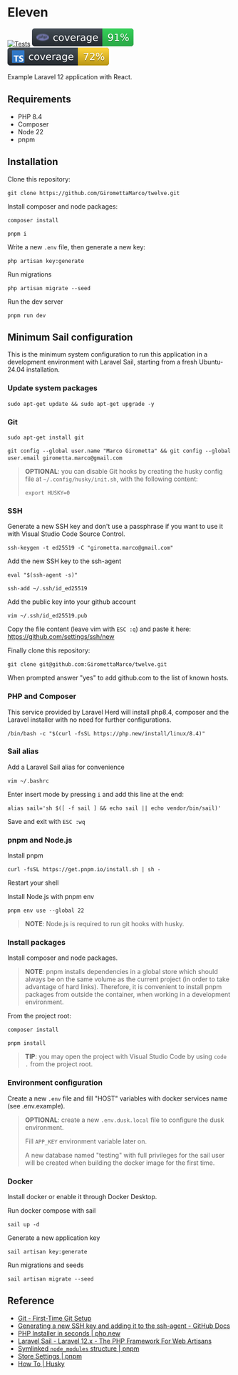 # Eleven

[![Tests](https://github.com/GiromettaMarco/twelve/actions/workflows/tests.yml/badge.svg)](https://github.com/GiromettaMarco/twelve/actions/workflows/tests.yml)
[![PHP Coverage](docs/php-coverage.svg)](https://github.com/GiromettaMarco/twelve/actions/workflows/tests.yml)
[![TS Coverage](docs/ts-coverage.svg)](https://github.com/GiromettaMarco/twelve/actions/workflows/tests.yml)

Example Laravel 12 application with React.

## Requirements

- PHP 8.4
- Composer
- Node 22
- pnpm

## Installation

Clone this repository:

```
git clone https://github.com/GiromettaMarco/twelve.git
```

Install composer and node packages:

```
composer install
```

```
pnpm i
```

Write a new `.env` file, then generate a new key:

```
php artisan key:generate
```

Run migrations

```
php artisan migrate --seed
```

Run the dev server

```
pnpm run dev
```

## Minimum Sail configuration

This is the minimum system configuration to run this application in a development environment with Laravel Sail, starting from a fresh Ubuntu-24.04 installation.

### Update system packages

```
sudo apt-get update && sudo apt-get upgrade -y
```

### Git

```
sudo apt-get install git
```

```
git config --global user.name "Marco Girometta" && git config --global user.email girometta.marco@gmail.com
```

> **OPTIONAL**: you can disable Git hooks by creating the husky config file at `~/.config/husky/init.sh`, with the following content:
> ```
> export HUSKY=0
> ```

### SSH

Generate a new SSH key and don't use a passphrase if you want to use it with Visual Studio Code Source Control.

```
ssh-keygen -t ed25519 -C "girometta.marco@gmail.com"
```

Add the new SSH key to the ssh-agent

```
eval "$(ssh-agent -s)"
```

```
ssh-add ~/.ssh/id_ed25519
```

Add the public key into your github account

```
vim ~/.ssh/id_ed25519.pub
```

Copy the file content (leave vim with `ESC :q`) and paste it here: https://github.com/settings/ssh/new

Finally clone this repository:

```
git clone git@github.com:GiromettaMarco/twelve.git
```

When prompted answer "yes" to add github.com to the list of known hosts.

### PHP and Composer

This service provided by Laravel Herd will install php8.4, composer and the Laravel installer with no need for further configurations.

```
/bin/bash -c "$(curl -fsSL https://php.new/install/linux/8.4)"
```

### Sail alias

Add a Laravel Sail alias for convenience

```
vim ~/.bashrc
```

Enter insert mode by pressing `i` and add this line at the end:

```
alias sail='sh $([ -f sail ] && echo sail || echo vendor/bin/sail)'
```

Save and exit with `ESC :wq`

### pnpm and Node.js

Install pnpm

```
curl -fsSL https://get.pnpm.io/install.sh | sh -
```

Restart your shell

Install Node.js with pnpm env

```
pnpm env use --global 22
```

> **NOTE**: Node.js is required to run git hooks with husky.

### Install packages

Install composer and node packages.

> **NOTE**: pnpm installs dependencies in a global store which should always be on the same volume as the current project (in order to take advantage of hard links). Therefore, it is convenient to install pnpm packages from outside the container, when working in a development environment.

From the project root:

```
composer install
```

```
pnpm install
```

> **TIP**: you may open the project with Visual Studio Code by using `code .` from the project root.

### Environment configuration

Create a new `.env` file and fill "HOST" variables with docker services name (see .env.example).

> **OPTIONAL**: create a new `.env.dusk.local` file to configure the dusk environment.
>
> Fill `APP_KEY` environment variable later on.
>
> A new database named "testing" with full privileges for the sail user will be created when building the docker image for the first time.

### Docker

Install docker or enable it through Docker Desktop.

Run docker compose with sail

```
sail up -d
```

Generate a new application key

```
sail artisan key:generate
```

Run migrations and seeds

```
sail artisan migrate --seed
```

## Reference

- [Git - First-Time Git Setup](https://git-scm.com/book/en/v2/Getting-Started-First-Time-Git-Setup)
- [Generating a new SSH key and adding it to the ssh-agent - GitHub Docs](https://docs.github.com/en/authentication/connecting-to-github-with-ssh/generating-a-new-ssh-key-and-adding-it-to-the-ssh-agent)
- [PHP Installer in seconds | php.new](https://php.new/)
- [Laravel Sail - Laravel 12.x - The PHP Framework For Web Artisans](https://laravel.com/docs/12.x/sail#configuring-a-shell-alias)
- [Symlinked `node_modules` structure | pnpm](https://pnpm.io/symlinked-node-modules-structure)
- [Store Settings | pnpm](https://pnpm.io/settings#store-settings)
- [How To | Husky](https://typicode.github.io/husky/how-to.html#for-a-gui-or-globally)
